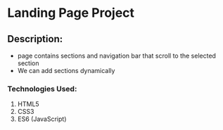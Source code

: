 # Landing Page Project


## Description:

- page contains sections and navigation bar that scroll to the selected section
- We can add sections dynamically


### Technologies Used:
1. HTML5
2. CSS3
3. ES6 (JavaScript)
